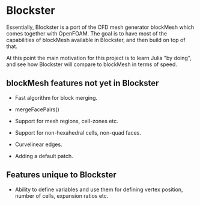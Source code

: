 # Blockster

Essentially, Blockster is a port of the CFD mesh generator blockMesh which
comes together with OpenFOAM.
The goal is to have most of the capabilities of blockMesh available in
Blockster, and then build on top of that.

At this point the main motivation for this project is to learn Julia "by doing",
and see how Blockster will compare to blockMesh in terms of speed.


## blockMesh features not yet in Blockster

* Fast algorithm for block merging.

* mergeFacePairs()

* Support for mesh regions, cell-zones etc.

* Support for non-hexahedral cells, non-quad faces.

* Curvelinear edges.

* Adding a default patch.

## Features unique to Blockster

* Ability to define variables and use them for defining vertex position,
number of cells, expansion ratios etc.
